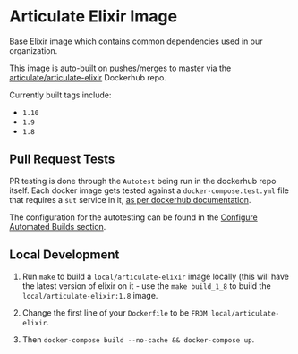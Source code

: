 # Articulate Elixir Image

Base Elixir image which contains common dependencies used in our organization.

This image is auto-built on pushes/merges to master via the [articulate/articulate-elixir](https://cloud.docker.com/u/articulate/repository/docker/articulate/articulate-elixir) Dockerhub repo.

Currently built tags include:
  - `1.10`
  - `1.9`
  - `1.8`

## Pull Request Tests

PR testing is done through the `Autotest` being run in the dockerhub repo itself.  Each docker image gets tested against a `docker-compose.test.yml` file that requires a `sut` service in it, [as per dockerhub documentation](https://docs.docker.com/docker-hub/builds/automated-testing/).

The configuration for the autotesting can be found in the [Configure Automated Builds section](https://cloud.docker.com/u/articulate/repository/docker/articulate/articulate-elixir/builds/edit).

## Local Development

1. Run `make` to build a `local/articulate-elixir` image locally (this will have the latest version of elixir on it - use the `make build_1_8` to build the `local/articulate-elixir:1.8` image.

2. Change the first line of your `Dockerfile` to be `FROM local/articulate-elixir`.


3. Then `docker-compose build --no-cache && docker-compose up`.

